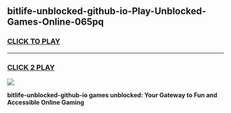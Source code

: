 
## bitlife-unblocked-github-io-Play-Unblocked-Games-Online-065pq
<h3>
<a href="https://premium76.site?title=bitlife-unblocked-github-io&ref=25A">CLICK TO PLAY</a></h3>
<hr>

<h3>
<a href="https://premium76.site?title=bitlife-unblocked-github-io&ref=25A">CLICK 2 PLAY</a>
  
</h3>

<a href="https://premium76.site?title=bitlife-unblocked-github-io&ref=25A"><img src="https://clearcache.store/games.png"></a>


**bitlife-unblocked-github-io games unblocked: Your Gateway to Fun and Accessible Online Gaming**

